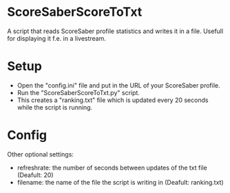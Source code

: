 # ScoreSaberScoreToTxt
A script that reads ScoreSaber profile statistics and writes it in a file.
Usefull for displaying it f.e. in a livestream.

# Setup
* Open the "config.ini" file and put in the URL of your ScoreSaber profile.
* Run the "ScoreSaberScoreToTxt.py" script.
* This creates a "ranking.txt" file which is updated every 20 seconds while the script is running.

# Config
Other optional settings:
* refreshrate: the number of seconds between updates of the txt file (Deafult: 20)
* filename: the name of the file the script is writing in (Deafult: ranking.txt)
